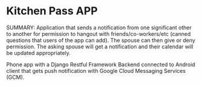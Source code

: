Kitchen Pass APP
=======
SUMMARY: Application that sends a notification from one significant other to another for permission to hangout with friends/co-workers/etc (canned questions that users of the app can add).  The spouse can then give or deny permission.  The asking spouse will get a notification and their calendar will be updated appropriately.  

Phone app with a Django Restful Framework Backend connected to Android client that gets push notification with Google Cloud Messaging Services (GCM).


